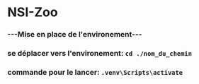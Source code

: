 # NSI-Zoo



### ---Mise en place de l'environement---
### se déplacer vers l'environement: ```cd ./nom_du_chemin```
### commande pour le lancer: ```.venv\Scripts\activate```
